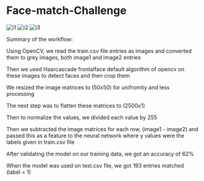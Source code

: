 # Face-match-Challenge

![i1](https://user-images.githubusercontent.com/72187755/138566566-6b20bf9e-636a-4017-ba94-c99472e409b7.jpg) ![i2](https://user-images.githubusercontent.com/72187755/138566622-3bac0928-6a19-45de-bcfa-c2e07f75256e.png) ![i3](https://user-images.githubusercontent.com/72187755/138566671-277d9bc3-9856-4ba8-b576-9cbc97f76ebc.png)

Summary of the workflow:

Using OpenCV, we read the train.csv file entries as images and converted them to grey images, both image1 and image2 entries

Then we used Haarcascade frontalface default algorithm of opencv on these images to detect faces and then crop them

We resized the image matrices to (50x50) for unifromity and less processing

The next step was to flatten these matrices to (2500x1)

Then to normalize the values, we divided each value by 255

Then we subtracted the image matrices for each row, (image1 - image2) and passed this as a feature to the neural network where
y values were the labels given in train.csv file

After validating the model on our training data, we got an accuracy of 62%

When the model was used on test.csv file, we got 193 entries matched (label = 1)

